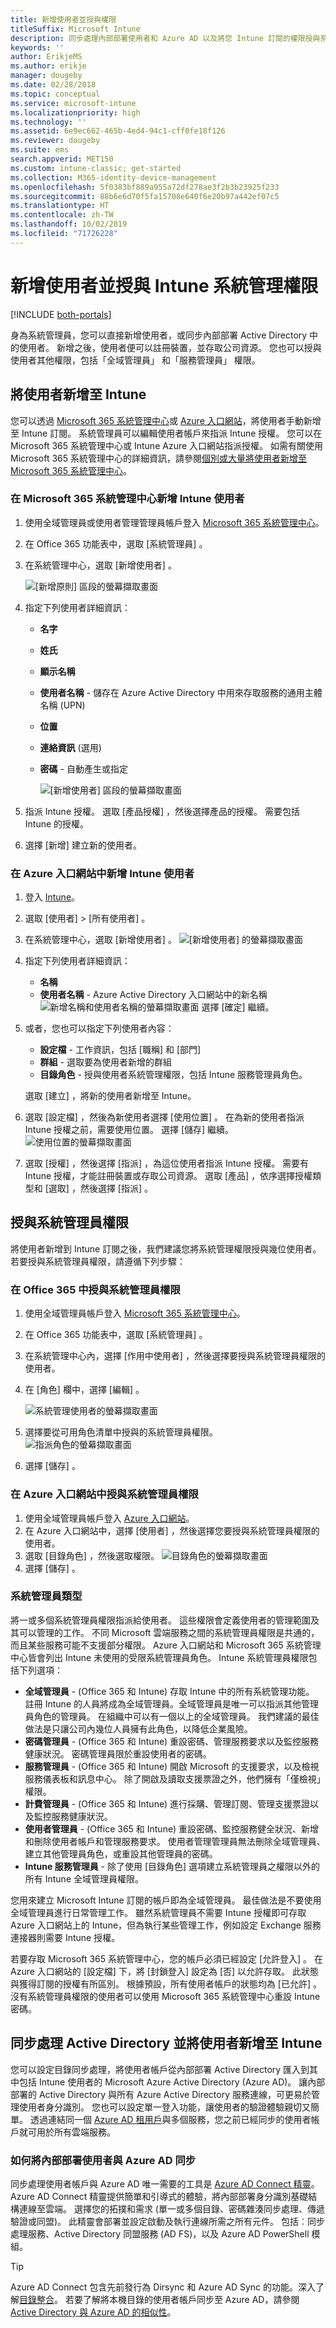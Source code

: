 ```yaml
---
title: 新增使用者並授與權限
titleSuffix: Microsoft Intune
description: 同步處理內部部署使用者和 Azure AD 以及將您 Intune 訂閱的權限授與系統管理員。
keywords: ''
author: ErikjeMS
ms.author: erikje
manager: dougeby
ms.date: 02/28/2018
ms.topic: conceptual
ms.service: microsoft-intune
ms.localizationpriority: high
ms.technology: ''
ms.assetid: 6e9ec662-465b-4ed4-94c1-cff0fe18f126
ms.reviewer: dougeby
ms.suite: ems
search.appverid: MET150
ms.custom: intune-classic; get-started
ms.collection: M365-identity-device-management
ms.openlocfilehash: 5f0383bf889a955a72df278ae3f2b3b23925f233
ms.sourcegitcommit: 88b6e6d70f5fa15708e640f6e20b97a442ef07c5
ms.translationtype: HT
ms.contentlocale: zh-TW
ms.lasthandoff: 10/02/2019
ms.locfileid: "71726228"
---
```

# <a name="add-users-and-grant-administrative-permission-to-intune"></a>新增使用者並授與 Intune 系統管理權限

[!INCLUDE [both-portals](../../intune-classic/includes/note-for-both-portals.md)]

身為系統管理員，您可以直接新增使用者，或同步內部部署 Active Directory 中的使用者。 新增之後，使用者便可以註冊裝置，並存取公司資源。 您也可以授與使用者其他權限，包括「全域管理員」  和「服務管理員」  權限。

## <a name="add-users-to-intune"></a>將使用者新增至 Intune
您可以透過 [Microsoft 365 系統管理中心](https://admin.microsoft.com)或 [Azure 入口網站](https://portal.azure.com/#blade/Microsoft_Intune_DeviceSettings/ExtensionLandingBlade/overview)，將使用者手動新增至 Intune 訂閱。 系統管理員可以編輯使用者帳戶來指派 Intune 授權。 您可以在 Microsoft 365 系統管理中心或 Intune Azure 入口網站指派授權。 如需有關使用 Microsoft 365 系統管理中心的詳細資訊，請參閱[個別或大量將使用者新增至 Microsoft 365 系統管理中心](https://support.office.com/article/Add-users-individually-or-in-bulk-to-Office-365-Admin-Help-1970f7d6-03b5-442f-b385-5880b9c256ec)。

### <a name="add-intune-users-in-the-microsoft-365-admin-center"></a>在 Microsoft 365 系統管理中心新增 Intune 使用者
1. 使用全域管理員或使用者管理管理員帳戶登入 [Microsoft 365 系統管理中心](https://admin.microsoft.com)。
2. 在 Office 365 功能表中，選取 [系統管理員]  。
3. 在系統管理中心，選取 [新增使用者]  。

   ![[新增原則] 區段的螢幕擷取畫面](./media/users-add/office-add-user.png)

4. 指定下列使用者詳細資訊：
   - **名字**
   - **姓氏**
   - **顯示名稱**
   - **使用者名稱** - 儲存在 Azure Active Directory 中用來存取服務的通用主體名稱 (UPN)
   - **位置**
   - **連絡資訊** (選用)
   - **密碼** - 自動產生或指定

     ![[新增使用者] 區段的螢幕擷取畫面](./media/users-add/office-add-user-details.png)

5. 指派 Intune 授權。 選取 [產品授權]  ，然後選擇產品的授權。 需要包括 Intune 的授權。
6. 選擇 [新增]  建立新的使用者。

### <a name="add-intune-users-in-the-azure-portal"></a>在 Azure 入口網站中新增 Intune 使用者
1. 登入 [Intune](https://go.microsoft.com/fwlink/?linkid=2090973)。
2. 選取 [使用者]   > [所有使用者]  。
3. 在系統管理中心，選取 [新增使用者]  。
   ![[新增使用者] 的螢幕擷取畫面](./media/users-add/intune-add-user.png)
4. 指定下列使用者詳細資訊：
   - **名稱**
   - **使用者名稱** - Azure Active Directory 入口網站中的新名稱 ![新增名稱和使用者名稱的螢幕擷取畫面](./media/users-add/intune-add-user-info.png) 選擇 [確定]  繼續。
5. 或者，您也可以指定下列使用者內容：
   - **設定檔** - 工作資訊，包括 [職稱]  和 [部門] 
   - **群組** - 選取要為使用者新增的群組
   - **目錄角色** - 授與使用者系統管理權限，包括 Intune 服務管理員角色。

   選取 [建立]  ，將新的使用者新增至 Intune。
6. 選取 [設定檔]  ，然後為新使用者選擇 [使用位置]  。 在為新的使用者指派 Intune 授權之前，需要使用位置。 選擇 [儲存]  繼續。
    ![使用位置的螢幕擷取畫面](./media/users-add/intune-add-user-loc.png)
7. 選取 [授權]  ，然後選擇 [指派]  ，為這位使用者指派 Intune 授權。 需要有 Intune 授權，才能註冊裝置或存取公司資源。 選取 [產品]  ，依序選擇授權類型和 [選取]  ，然後選擇 [指派]  。

## <a name="grant-admin-permissions"></a>授與系統管理員權限

將使用者新增到 Intune 訂閱之後，我們建議您將系統管理權限授與幾位使用者。  若要授與系統管理員權限，請遵循下列步驟：

### <a name="give-admin-permissions-in-office-365"></a>在 Office 365 中授與系統管理員權限
1. 使用全域管理員帳戶登入 [Microsoft 365 系統管理中心](https://admin.microsoft.com)。
2. 在 Office 365 功能表中，選取 [系統管理員]  。
3. 在系統管理中心內，選擇 [作用中使用者]  ，然後選擇要授與系統管理員權限的使用者。

4. 在 [角色]  欄中，選擇 [編輯]  。

    ![系統管理使用者的螢幕擷取畫面](./media/users-add/office-assign-roles-open.png)

5. 選擇要從可用角色清單中授與的系統管理員權限。
![指派角色的螢幕擷取畫面](./media/users-add/office-assign-roles.png)
6. 選擇 [儲存]  。

### <a name="give-admin-permissions-in-the-azure-portal"></a>在 Azure 入口網站中授與系統管理員權限
1. 使用全域管理員帳戶登入 [Azure 入口網站](https://portal.azure.com)。
2. 在 Azure 入口網站中，選擇 [使用者]  ，然後選擇您要授與系統管理員權限的使用者。
3. 選取 [目錄角色]  ，然後選取權限。
  ![目錄角色的螢幕擷取畫面](./media/users-add/add-intune-directory-role.png)
4. 選擇 [儲存]  。

### <a name="types-of-administrators"></a>系統管理員類型

將一或多個系統管理員權限指派給使用者。 這些權限會定義使用者的管理範圍及其可以管理的工作。 不同 Microsoft 雲端服務之間的系統管理員權限是共通的，而且某些服務可能不支援部分權限。 Azure 入口網站和 Microsoft 365 系統管理中心皆會列出 Intune 未使用的受限系統管理員角色。 Intune 系統管理員權限包括下列選項：

- **全域管理員** - (Office 365 和 Intune) 存取 Intune 中的所有系統管理功能。 註冊 Intune 的人員將成為全域管理員。全域管理員是唯一可以指派其他管理員角色的管理員。 在組織中可以有一個以上的全域管理員。 我們建議的最佳做法是只讓公司內幾位人員擁有此角色，以降低企業風險。
- **密碼管理員** - (Office 365 和 Intune) 重設密碼、管理服務要求以及監控服務健康狀況。 密碼管理員限於重設使用者的密碼。
- **服務管理員** - (Office 365 和 Intune) 開啟 Microsoft 的支援要求，以及檢視服務儀表板和訊息中心。 除了開啟及讀取支援票證之外，他們擁有「僅檢視」權限。
- **計費管理員** - (Office 365 和 Intune) 進行採購、管理訂閱、管理支援票證以及監控服務健康狀況。
- **使用者管理員** - (Office 365 和 Intune) 重設密碼、監控服務健全狀況、新增和刪除使用者帳戶和管理服務要求。 使用者管理管理員無法刪除全域管理員、建立其他管理員角色，或重設其他管理員的密碼。
- **Intune 服務管理員** - 除了使用 [目錄角色]  選項建立系統管理員之權限以外的所有 Intune 全域管理員權限。

您用來建立 Microsoft Intune 訂閱的帳戶即為全域管理員。 最佳做法是不要使用全域管理員進行日常管理工作。 雖然系統管理員不需要 Intune 授權即可存取 Azure 入口網站上的 Intune，但為執行某些管理工作，例如設定 Exchange 服務連接器則需要 Intune 授權。

若要存取 Microsoft 365 系統管理中心，您的帳戶必須已經設定 [允許登入]  。 在 Azure 入口網站的 [設定檔]  下，將 [封鎖登入]  設定為 [否]  以允許存取。 此狀態與獲得訂閱的授權有所區別。 根據預設，所有使用者帳戶的狀態均為 [已允許]  。 沒有系統管理員權限的使用者可以使用 Microsoft 365 系統管理中心重設 Intune 密碼。

## <a name="sync-active-directory-and-add-users-to-intune"></a>同步處理 Active Directory 並將使用者新增至 Intune
您可以設定目錄同步處理，將使用者帳戶從內部部署 Active Directory 匯入到其中包括 Intune 使用者的 Microsoft Azure Active Directory (Azure AD)。 讓內部部署的 Active Directory 與所有 Azure Active Directory 服務連線，可更易於管理使用者身分識別。 您也可以設定單一登入功能，讓使用者的驗證體驗親切又簡單。 透過連結同一個 [Azure AD 租用戶](https://azure.microsoft.com/documentation/articles/active-directory-aadconnect/)與多個服務，您之前已經同步的使用者帳戶就可用於所有雲端服務。

### <a name="how-to-sync-on-premises-users-with-azure-ad"></a>如何將內部部署使用者與 Azure AD 同步
同步處理使用者帳戶與 Azure AD 唯一需要的工具是 [Azure AD Connect 精靈](https://www.microsoft.com/download/details.aspx?id=47594)。 Azure AD Connect 精靈提供簡單和引導式的體驗，將內部部署身分識別基礎結構連線至雲端。 選擇您的拓撲和需求 (單一或多個目錄、密碼雜湊同步處理、傳遞驗證或同盟)。 此精靈會部署並設定啟動及執行連線所需之所有元件。 包括︰同步處理服務、Active Directory 同盟服務 (AD FS)，以及 Azure AD PowerShell 模組。

> [!TIP]
> Azure AD Connect 包含先前發行為 Dirsync 和 Azure AD Sync 的功能。深入了解[目錄整合](https://technet.microsoft.com/library/jj573653.aspx)。 若要了解將本機目錄的使用者帳戶同步至 Azure AD，請參閱 [Active Directory 與 Azure AD 的相似性](https://technet.microsoft.com/library/dn518177.aspx)。
